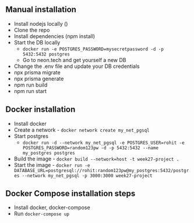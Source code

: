 ## Manual installation
 - Install nodejs locally ()
 - Clone the repo
 - Install dependencies (npm install)
 - Start the DB locally
    - `docker run -e POSTGRES_PASSWORD=mysecretpassword -d -p 5432:5432 postgres`
    - Go to neon.tech and get yourself a new DB
 - Change the .env file and update your DB credentials
 - npx prisma migrate
 - npx prisma generate
 - npm run build
 - npm run start

 ## Docker installation
 - Install docker
 - Create a network - `docker network create my_net_pgsql`
 - Start postgres
    -  `docker run -d --network my_net_pgsql -e POSTGRES_USER=rohit -e POSTGRES_PASSWORD=random123pw -d -p 5432:5432 --name my_postgres postgres`
 - Build the image - `docker build --network=host -t week27-project .`
 - Start the image - `docker run -e DATABASE_URL=postgresql://rohit:random123pw@my_postgres:5432/postgres --network my_net_pgsql -p 3000:3000 week27-project`

 ## Docker Compose installation steps
 - Install docker, docker-compose
 - Run `docker-compose up`
